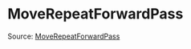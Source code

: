 # MoveRepeatForwardPass

Source: [MoveRepeatForwardPass](../../../csrc/preseg_passes/move_repeat_forward.h#L46)
